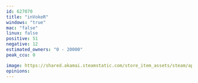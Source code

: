 ```yaml
---
id: 627070
title: "inVokeR"
windows: "true"
mac: "false"
linux: false
positive: 51
negative: 12
estimated_owners: "0 - 20000"
peak_ccu: 0

image: https://shared.akamai.steamstatic.com/store_item_assets/steam/apps/627070/header.jpg?t=1667086036
opinions:
---
```

